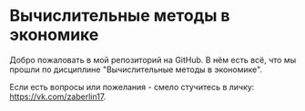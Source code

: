 # Вычислительные методы в экономике

Добро пожаловать в мой репозиторий на GitHub. В нём есть всё, что мы прошли по дисциплине "Вычислительные методы в экономике".

Если есть вопросы или пожелания - смело стучитесь в личку: https://vk.com/zaberlin17.
